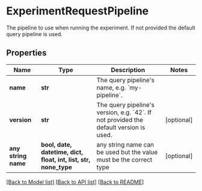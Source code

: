 # ExperimentRequestPipeline

The pipeline to use when running the experiment.  If not provided the default query pipeline is used.

## Properties
Name | Type | Description | Notes
------------ | ------------- | ------------- | -------------
**name** | **str** | The query pipeline&#39;s name, e.g. &#x60;my-pipeline&#x60;. | 
**version** | **str** | The query pipeline&#39;s version, e.g. &#x60;42&#x60;.  If not provided the default version is used. | [optional] 
**any string name** | **bool, date, datetime, dict, float, int, list, str, none_type** | any string name can be used but the value must be the correct type | [optional]

[[Back to Model list]](../README.md#documentation-for-models) [[Back to API list]](../README.md#documentation-for-api-endpoints) [[Back to README]](../README.md)


